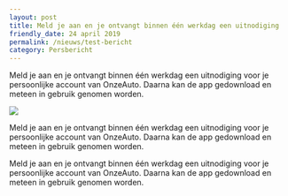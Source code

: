 ```yaml
---
layout: post
title: Meld je aan en je ontvangt binnen één werkdag een uitnodiging
friendly_date: 24 april 2019
permalink: /nieuws/test-bericht
category: Persbericht
---
```

Meld je aan en je ontvangt binnen één werkdag een uitnodiging voor je persoonlijke account van OnzeAuto. Daarna kan de app gedownload en meteen in gebruik genomen worden.

![](/uploads/tesla-model-s.png)

Meld je aan en je ontvangt binnen één werkdag een uitnodiging voor je persoonlijke account van OnzeAuto. Daarna kan de app gedownload en meteen in gebruik genomen worden.

Meld je aan en je ontvangt binnen één werkdag een uitnodiging voor je persoonlijke account van OnzeAuto. Daarna kan de app gedownload en meteen in gebruik genomen worden.
